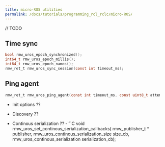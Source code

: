 ```yaml
---
title: micro-ROS utilities
permalink: /docs/tutorials/programming_rcl_rclc/micro-ROS/
---
```


// TODO

## <a name="sub"/>Time sync

```C
bool rmw_uros_epoch_synchronized();
int64_t rmw_uros_epoch_millis();
int64_t rmw_uros_epoch_nanos();
rmw_ret_t rmw_uros_sync_session(const int timeout_ms);
```

## <a name="sub"/>Ping agent

```C
rmw_ret_t rmw_uros_ping_agent(const int timeout_ms, const uint8_t attempts);
```

- Init options ??

- Discovery ??

- Continous serialization ??
-```C
void rmw_uros_set_continous_serialization_callbacks(
rmw_publisher_t * publisher,
rmw_uros_continous_serialization_size size_cb,
rmw_uros_continous_serialization serialization_cb);
```